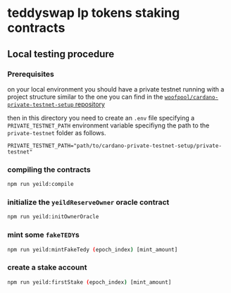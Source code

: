 # teddyswap lp tokens staking contracts


## Local testing procedure

### Prerequisites

on your local environment you should have a private testnet running with a project structure similar to the one you can find in the [`woofpool/cardano-private-testnet-setup` repository](https://github.com/woofpool/cardano-private-testnet-setup)

then in this directory you need to create an `.env` file specifying a `PRIVATE_TESTNET_PATH` environment variable specifiyng the path to the `private-testnet` folder as follows.
```
PRIVATE_TESTNET_PATH="path/to/cardano-private-testnet-setup/private-testnet"
```

### compiling the contracts

```bash
npm run yeild:compile
```

### initialize the `yeildReserveOwner` oracle contract

```bash
npm run yeild:initOwnerOracle
```

### mint some `fakeTEDY`s

```bash
npm run yeild:mintFakeTedy (epoch_index) [mint_amount]
```

### create a stake account

```bash
npm run yeild:firstStake (epoch_index) [mint_amount]
```